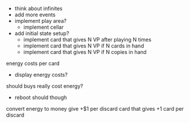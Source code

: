 - think about infinites
- add more events
- implement play area?
  - implement cellar
- add initial state setup?
  - implement card that gives N VP after playing N times
  - implement card that gives N VP if N cards in hand
  - implement card that gives N VP if N copies in hand

energy costs per card
  - display energy costs?

should buys really cost energy?
  - reboot should though

convert energy to money
give +$1 per discard
card that gives +1 card per discard
